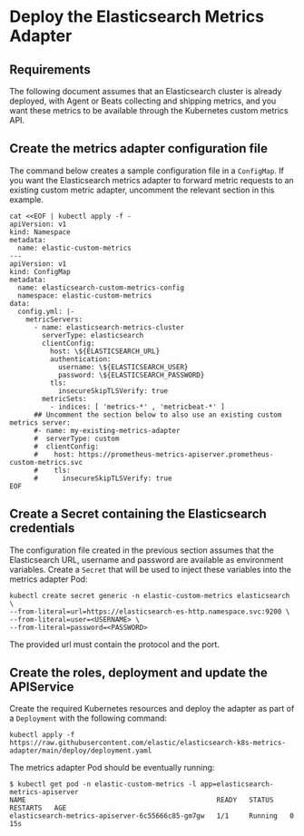 # Deploy the Elasticsearch Metrics Adapter

## Requirements

The following document assumes that an Elasticsearch cluster is already deployed, with Agent or Beats collecting and shipping metrics, and you want these metrics to be available through the Kubernetes custom metrics API.

## Create the metrics adapter configuration file

The command below creates a sample configuration file in a `ConfigMap`. If you want the Elasticsearch metrics adapter to forward metric requests to an existing custom metric adapter, uncomment the relevant section in this example.

```
cat <<EOF | kubectl apply -f -
apiVersion: v1
kind: Namespace
metadata:
  name: elastic-custom-metrics
---
apiVersion: v1
kind: ConfigMap
metadata:
  name: elasticsearch-custom-metrics-config
  namespace: elastic-custom-metrics
data:
  config.yml: |-
    metricServers:
      - name: elasticsearch-metrics-cluster
        serverType: elasticsearch
        clientConfig:
          host: \${ELASTICSEARCH_URL}
          authentication:
            username: \${ELASTICSEARCH_USER}
            password: \${ELASTICSEARCH_PASSWORD}
          tls:
            insecureSkipTLSVerify: true
        metricSets:
          - indices: [ 'metrics-*' , 'metricbeat-*' ]
      ## Uncomment the section below to also use an existing custom metrics server:
      #- name: my-existing-metrics-adapter
      #  serverType: custom
      #  clientConfig:
      #    host: https://prometheus-metrics-apiserver.prometheus-custom-metrics.svc
      #    tls:
      #      insecureSkipTLSVerify: true
EOF
```

## Create a Secret containing the Elasticsearch credentials

The configuration file created in the previous section assumes that the Elasticsearch URL, username and password are available as environment variables. Create a `Secret` that will be used to inject these variables into the metrics adapter Pod:

```
kubectl create secret generic -n elastic-custom-metrics elasticsearch \
--from-literal=url=https://elasticsearch-es-http.namespace.svc:9200 \
--from-literal=user=<USERNAME> \
--from-literal=password=<PASSWORD>
```

The provided url must contain the protocol and the port.

## Create the roles, deployment and update the APIService

Create the required Kubernetes resources and deploy the adapter as part of a `Deployment` with the following command:

`kubectl apply -f https://raw.githubusercontent.com/elastic/elasticsearch-k8s-metrics-adapter/main/deploy/deployment.yaml`

The metrics adapter Pod should be eventually running:

```
$ kubectl get pod -n elastic-custom-metrics -l app=elasticsearch-metrics-apiserver
NAME                                               READY   STATUS    RESTARTS   AGE
elasticsearch-metrics-apiserver-6c55666c85-gm7gw   1/1     Running   0          15s
```